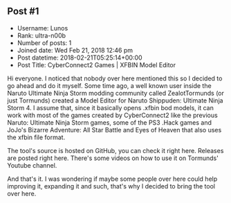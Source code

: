 ## Post #1
- Username: Lunos
- Rank: ultra-n00b
- Number of posts: 1
- Joined date: Wed Feb 21, 2018 12:46 pm
- Post datetime: 2018-02-21T05:25:14+00:00
- Post Title: CyberConnect2 Games | XFBIN Model Editor

Hi everyone. I noticed that nobody over here mentioned this so I decided to go ahead and do it myself.
Some time ago, a well known user inside the Naruto Ultimate Ninja Storm modding community called ZealotTormunds (or just Tormunds) created a Model Editor for Naruto Shippuden: Ultimate Ninja Storm 4.
I assume that, since it basically opens .xfbin bod models, it can work with most of the games created by CyberConnect2 like the previous Naruto: Ultimate Ninja Storm games, some of the PS3 .Hack games and JoJo's Bizarre Adventure: All Star Battle and Eyes of Heaven that also uses the xfbin file format.

The tool's source is hosted on GitHub, you can check it right here.
Releases are posted right here.
There's some videos on how to use it on Tormunds' Youtube channel.

And that's it. I was wondering if maybe some people over here could help improving it, expanding it and such, that's why I decided to bring the tool over here.
